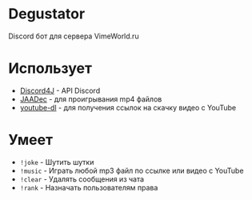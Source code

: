 # Degustator
Discord бот для сервера VimeWorld.ru

# Использует
- [Discord4J](https://github.com/austinv11/Discord4J) - API Discord
- [JAADec](https://github.com/DV8FromTheWorld/JAADec) - для проигрывания mp4 файлов
- [youtube-dl](https://github.com/rg3/youtube-dl) - для получения ссылок на скачку видео с YouTube

# Умеет
- `!joke` - Шутить шутки
- `!music` - Играть любой mp3 файл по ссылке или видео с YouTube
- `!clear` - Удалять сообщения из чата
- `!rank` - Назначать пользователям права
